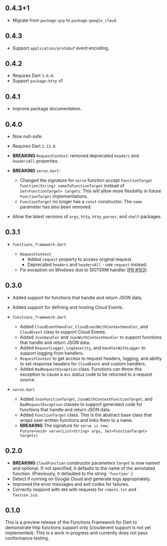 ## 0.4.3+1

- Migrate from `package:gcp` to `package:google_cloud`.

## 0.4.3

- Support `application/protobuf` event encoding.

## 0.4.2

- Requires Dart `3.0.0`.
- Support `package:http` v1

## 0.4.1

- Improve package documentation.

## 0.4.0

- Now null-safe.
- Requires Dart `2.12.0`.
- **BREAKING** `RequestContext`: removed deprecated `headers` and `headersAll`
  properties.
- **BREAKING** `serve.dart`:
  - Changed the signature for `serve` function accept
    `FunctionTarget Function(String) nameToFunctionTarget` instead of
    `Set<FunctionTarget> targets`. This will allow more flexibility in future
    `FunctionTarget` implementations.
  - `FunctionTarget` no longer has a `const` constructor. The `name` parameter
    has also been removed.

- Allow the latest versions of `args`, `http`, `http_parser`, and `shelf`
  packages.

## 0.3.1

- `functions_framework.dart`

  - `RequestContext`
    - Added `request` property to access original request.
    - Deprecated `headers` and `headersAll` - use `request` instead.
  - Fix exception on Windows due to SIGTERM handler ([PR #153]).

## 0.3.0

- Added support for functions that handle and return JSON data.
- Added support for defining and hosting Cloud Events.

- `functions_framework.dart`

  - Added `CloudEventHandler`, `CloudEventWithContextHandler`, and `CloudEvent`
    class to support Cloud Events.
  - Added `JsonHandler` and `JsonWithContextHandler` to support
    functions that handle and return JSON data.
  - Added `RequestLogger`, `LogSeverity`, and `HandlerWithLogger` to support
    logging from handlers.
  - `RequestContext` to get access to request headers, logging, and ability
    to set response headers for `CloudEvent` and custom handlers.
  - Added `BadRequestException` class. Functions can throw this exception to
    cause a `4xx` status code to be returned to a request source.

- `serve.dart`

  - Added `JsonFunctionTarget`, `JsonWithContextFunctionTarget`,
    and `BadRequestException` classes to support generated code for functions
    that handle and return JSON data.
  - Added `FunctionTarget` class. This is the abstract base class that wraps
    user written functions and links them to a name.
  - **BREAKING** The signature for `serve is now:`<br>
    `Future<void> serve(List<String> args, Set<FunctionTarget> targets)`

## 0.2.0

- **BREAKING** `CloudFunction` constructor parameters `target` is now named and
  optional. If not specified, it defaults to the name of the annotated function.
  (Previously, it defaulted to the string `'function'`.)
- Detect if running on Google Cloud and generate logs appropriately.
- Improved the error messages and exit codes for failures.
- Correctly respond with `404` with requests for `robots.txt` and `favicon.ico`.

## 0.1.0

This is a preview release of the Functions Framework for Dart to demonstrate
http functions support only (cloudevent support is not yet implemented). This
is a work in progress and currently does not pass conformance testing.

<!-- Reference links -->
[pr #153]:
https://github.com/GoogleCloudPlatform/functions-framework-dart/issues/151
